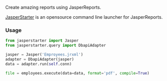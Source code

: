 Create amazing reports using JasperReports. 

[JasperStarter](http://jasperstarter.cenote.de) is an opensource command line launcher for JasperReports.


### Usage

```python
from jasperstarter import Jasper
from jasperstarter.query import DbapiAdapter

jasper = Jasper('Emproyees.jrxml')
adapter = DbapiAdapter(jasper)
data = adapter.run(self.conn)

file = employees.execute(data=data, format='pdf', compile=True)

```